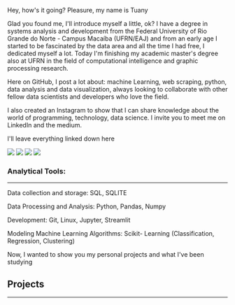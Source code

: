 Hey, how's it going? Pleasure, my name is Tuany

Glad you found me, I'll introduce myself a little, ok?
I have a degree in systems analysis and development from the Federal University of Rio Grande do Norte - Campus Macaíba (UFRN/EAJ) and from an early age I started to be fascinated by the data area and all the time I had free, I dedicated myself a lot. Today I'm finishing my academic master's degree also at UFRN in the field of computational intelligence and graphic processing research.

Here on GitHub, I post a lot about: machine Learning, web scraping, python, data analysis and data visualization, always looking to collaborate with other fellow data scientists and developers who love the field.

I also created an Instagram to show that I can share knowledge about the world of programming, technology, data science. I invite you to meet me on LinkedIn and the medium.

I'll leave everything linked down here

<div> 
  <a href="https://instagram.com/tuanymariah.py" target="_blank"><img src="https://img.shields.io/badge/-Instagram-%23E4405F?style=for-the-badge&logo=instagram&logoColor=white" target="_blank"></a>
  <a href = "mailto:tuanymariah.dev@gmail.com"><img src="https://img.shields.io/badge/-Gmail-%23333?style=for-the-badge&logo=gmail&logoColor=white" target="_blank"></a>
  <a href="https://www.linkedin.com/in/tuanymariah" target="_blank"><img src="https://img.shields.io/badge/-LinkedIn-%230077B5?style=for-the-badge&logo=linkedin&logoColor=white" target="_blank"></a> 
 <a href="https://medium.com/@tuanymariiah" target="_blank"><img src="https://img.shields.io/badge/Medium-12100E?style=for-the-badge&logo=medium&logoColor=white" target="_blank"></a>
</div>


### Analytical Tools:
---
Data collection and storage: SQL,  SQLITE

Data Processing and Analysis: Python, Pandas, Numpy

Development: Git, Linux, Jupyter, Streamlit

Modeling Machine Learning Algorithms: Scikit- Learning (Classification, Regression, Clustering)

Now, I wanted to show you my personal projects and what I've been studying


## Projects
---


